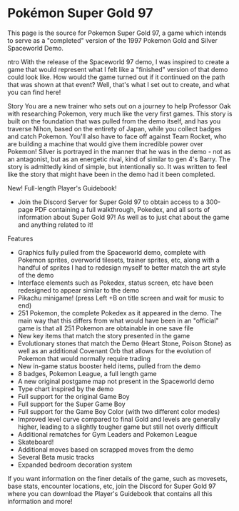 # Pokémon Super Gold 97

This page is the source for Pokemon Super Gold 97, a game which intends to serve as a "completed" version of the 1997 Pokemon Gold and Silver Spaceworld Demo.

ntro
With the release of the Spaceworld 97 demo, I was inspired to create a game that would represent what I felt like a "finished" version of that demo could look like. How would the game turned out if it continued on the path that was shown at that event? Well, that's what I set out to create, and what you can find here!

Story
You are a new trainer who sets out on a journey to help Professor Oak with researching Pokemon, very much like the very first games. This story is built on the foundation that was pulled from the demo itself, and has you traverse Nihon, based on the entirety of Japan, while you collect badges and catch Pokemon. You'll also have to face off against Team Rocket, who are building a machine that would give them incredible power over Pokemon! Silver is portrayed in the manner that he was in the demo - not as an antagonist, but as an energetic rival, kind of similar to gen 4's Barry. The story is admittedly kind of simple, but intentionally so. It was written to feel like the story that might have been in the demo had it been completed.

New! Full-length Player's Guidebook!
- Join the Discord Server for Super Gold 97 to obtain access to a 300-page PDF containing a full walkthrough, Pokedex, and all sorts of information about Super Gold 97! As well as to just chat about the game and anything related to it!

Features
- Graphics fully pulled from the Spaceworld demo, complete with Pokemon sprites, overworld tilesets, trainer sprites, etc, along with a handful of sprites I had to redesign myself to better match the art style of the demo
- Interface elements such as Pokedex, status screen, etc have been redesigned to appear similar to the demo
- Pikachu minigame! (press Left +B on title screen and wait for music to end)
- 251 Pokemon, the complete Pokedex as it appeared in the demo. The main way that this differs from what would have been in an "official" game is that all 251 Pokemon are obtainable in one save file
- New key items that match the story presented in the game
- Evolutionary stones that match the Demo (Heart Stone, Poison Stone) as well as an additional Covenant Orb that allows for the evolution of Pokemon that would normally require trading
- New in-game status booster held items, pulled from the demo
- 8 badges, Pokemon League, a full length game
- A new original postgame map not present in the Spaceworld demo
- Type chart inspired by the demo
- Full support for the original Game Boy
- Full support for the Super Game Boy
- Full support for the Game Boy Color (with two different color modes)
- Improved level curve compared to final Gold and levels are generally higher, leading to a slightly tougher game but still not overly difficult
- Additional rematches for Gym Leaders and Pokemon League
- Skateboard!
- Additional moves based on scrapped moves from the demo
- Several Beta music tracks
- Expanded bedroom decoration system

If you want information on the finer details of the game, such as movesets, base stats, encounter locations, etc, join the Discord for Super Gold 97 where you can download the Player's Guidebook that contains all this information and more!
